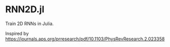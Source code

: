 # RNN2D.jl
Train 2D RNNs in Julia.

Inspired by https://journals.aps.org/prresearch/pdf/10.1103/PhysRevResearch.2.023358
